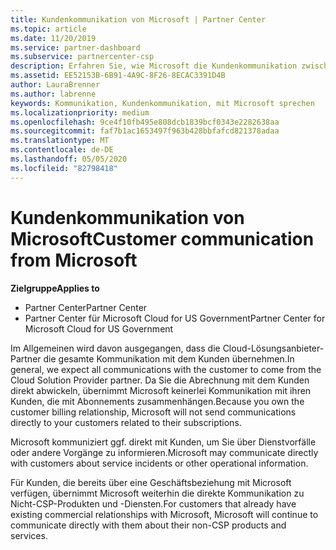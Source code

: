 ```yaml
---
title: Kundenkommunikation von Microsoft | Partner Center
ms.topic: article
ms.date: 11/20/2019
ms.service: partner-dashboard
ms.subservice: partnercenter-csp
description: Erfahren Sie, wie Microsoft die Kundenkommunikation zwischen Kunden und Partnern im Cloud Solution Provider-Programm erwartet.
ms.assetid: EE52153B-6B91-4A9C-8F26-8ECAC3391D4B
author: LauraBrenner
ms.author: labrenne
keywords: Kommunikation, Kundenkommunikation, mit Microsoft sprechen
ms.localizationpriority: medium
ms.openlocfilehash: 9ce4f10fb495e808dcb1839bcf0343e2282638aa
ms.sourcegitcommit: faf7b1ac1653497f963b428bbfafcd821378adaa
ms.translationtype: MT
ms.contentlocale: de-DE
ms.lasthandoff: 05/05/2020
ms.locfileid: "82798418"
---
```

# <a name="customer-communication-from-microsoft"></a><span data-ttu-id="62805-104">Kundenkommunikation von Microsoft</span><span class="sxs-lookup"><span data-stu-id="62805-104">Customer communication from Microsoft</span></span>

<span data-ttu-id="62805-105">**Zielgruppe**</span><span class="sxs-lookup"><span data-stu-id="62805-105">**Applies to**</span></span>

-  <span data-ttu-id="62805-106">Partner Center</span><span class="sxs-lookup"><span data-stu-id="62805-106">Partner Center</span></span>
-  <span data-ttu-id="62805-107">Partner Center für Microsoft Cloud for US Government</span><span class="sxs-lookup"><span data-stu-id="62805-107">Partner Center for Microsoft Cloud for US Government</span></span>


<span data-ttu-id="62805-108">Im Allgemeinen wird davon ausgegangen, dass die Cloud-Lösungsanbieter-Partner die gesamte Kommunikation mit dem Kunden übernehmen.</span><span class="sxs-lookup"><span data-stu-id="62805-108">In general, we expect all communications with the customer to come from the Cloud Solution Provider partner.</span></span> <span data-ttu-id="62805-109">Da Sie die Abrechnung mit dem Kunden direkt abwickeln, übernimmt Microsoft keinerlei Kommunikation mit ihren Kunden, die mit Abonnements zusammenhängen.</span><span class="sxs-lookup"><span data-stu-id="62805-109">Because you own the customer billing relationship, Microsoft will not send communications directly to your customers related to their subscriptions.</span></span>

<span data-ttu-id="62805-110">Microsoft kommuniziert ggf. direkt mit Kunden, um Sie über Dienstvorfälle oder andere Vorgänge zu informieren.</span><span class="sxs-lookup"><span data-stu-id="62805-110">Microsoft may communicate directly with customers about service incidents or other operational information.</span></span>

<span data-ttu-id="62805-111">Für Kunden, die bereits über eine Geschäftsbeziehung mit Microsoft verfügen, übernimmt Microsoft weiterhin die direkte Kommunikation zu Nicht-CSP-Produkten und -Diensten.</span><span class="sxs-lookup"><span data-stu-id="62805-111">For customers that already have existing commercial relationships with Microsoft, Microsoft will continue to communicate directly with them about their non-CSP products and services.</span></span>

 

 



